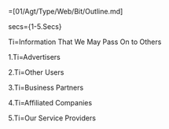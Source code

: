 =[01/Agt/Type/Web/Bit/Outline.md]

secs={1-5.Secs}

Ti=Information That We May Pass On to Others

1.Ti=Advertisers

2.Ti=Other Users

3.Ti=Business Partners

4.Ti=Affiliated Companies

5.Ti=Our Service Providers 
